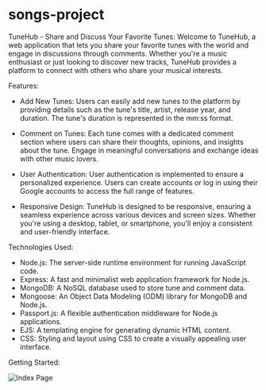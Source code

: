 # songs-project
TuneHub - Share and Discuss Your Favorite Tunes:
   Welcome to TuneHub, a web application that lets you share your favorite tunes with the world and engage in discussions through comments. Whether you're a music enthusiast or just looking to discover new tracks, TuneHub provides a platform to connect with others who share your musical interests.

Features:
* Add New Tunes: Users can easily add new tunes to the platform by providing details such as the tune's title, artist, release year, and duration. The tune's duration is represented in the mm:ss format.

* Comment on Tunes: Each tune comes with a dedicated comment section where users can share their thoughts, opinions, and insights about the tune. Engage in meaningful conversations and exchange ideas with other music lovers.

* User Authentication: User authentication is implemented to ensure a personalized experience. Users can create accounts or log in using their Google accounts to access the full range of features.

* Responsive Design: TuneHub is designed to be responsive, ensuring a seamless experience across various devices and screen sizes. Whether you're using a desktop, tablet, or smartphone, you'll enjoy a consistent and user-friendly interface.

Technologies Used:
* Node.js: The server-side runtime environment for running JavaScript code.
* Express: A fast and minimalist web application framework for Node.js.
* MongoDB: A NoSQL database used to store tune and comment data.
* Mongoose: An Object Data Modeling (ODM) library for MongoDB and Node.js.
* Passport.js: A flexible authentication middleware for Node.js applications.
* EJS: A templating engine for generating dynamic HTML content.
* CSS: Styling and layout using CSS to create a visually appealing user interface.

Getting Started:

![Index Page](https://imgur.com/a/RO9XTd6)